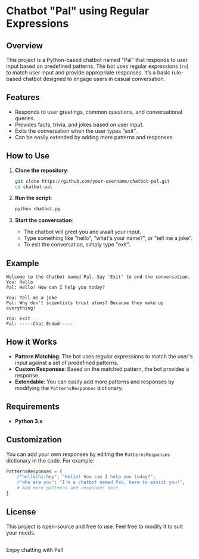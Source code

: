 # Chatbot "Pal" using Regular Expressions

## Overview
This project is a Python-based chatbot named "Pal" that responds to user input based on predefined patterns. The bot uses regular expressions (`re`) to match user input and provide appropriate responses. It’s a basic rule-based chatbot designed to engage users in casual conversation.

## Features
- Responds to user greetings, common questions, and conversational queries.
- Provides facts, trivia, and jokes based on user input.
- Exits the conversation when the user types "exit".
- Can be easily extended by adding more patterns and responses.

## How to Use
1. **Clone the repository**:
   ```bash
   git clone https://github.com/your-username/chatbot-pal.git
   cd chatbot-pal
   ```
   
2. **Run the script**:
   ```bash
   python chatbot.py
   ```

3. **Start the conversation**:
   - The chatbot will greet you and await your input.
   - Type something like "hello", "what's your name?", or "tell me a joke".
   - To exit the conversation, simply type "exit".

## Example
```
Welcome to the Chatbot named Pal. Say 'Exit' to end the conversation.
You: Hello
Pal: Hello! How can I help you today?

You: Tell me a joke
Pal: Why don't scientists trust atoms? Because they make up everything!

You: Exit
Pal: -----Chat Ended-----
```

## How it Works
- **Pattern Matching**: The bot uses regular expressions to match the user's input against a set of predefined patterns.
- **Custom Responses**: Based on the matched pattern, the bot provides a response.
- **Extendable**: You can easily add more patterns and responses by modifying the `PatternsResponses` dictionary.

## Requirements
- **Python 3.x**

## Customization
You can add your own responses by editing the `PatternsResponses` dictionary in the code. For example:
```python
PatternsResponses = {
    r"hello|hi|hey": "Hello! How can I help you today?",
    r"who are you": "I'm a chatbot named Pal, here to assist you!",
    # Add more patterns and responses here
}
```

## License
This project is open-source and free to use. Feel free to modify it to suit your needs.

##
Enjoy chatting with Pal!
##
